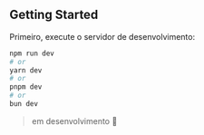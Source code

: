 ## Getting Started

Primeiro, execute o servidor de desenvolvimento:

```bash
npm run dev
# or
yarn dev
# or
pnpm dev
# or
bun dev
```

> em desenvolvimento 🚧
